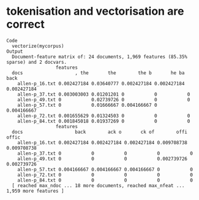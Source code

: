 # tokenisation and vectorisation are correct

    Code
      vectorize(mycorpus)
    Output
      Document-feature matrix of: 24 documents, 1,969 features (85.35% sparse) and 2 docvars.
                      features
      docs                   , the       the        the b       he ba        back
        allen-p_16.txt 0.002427184 0.03640777 0.002427184 0.002427184 0.002427184
        allen-p_37.txt 0.003003003 0.01201201 0           0           0          
        allen-p_49.txt 0           0.02739726 0           0           0          
        allen-p_57.txt 0           0.01666667 0.004166667 0           0.004166667
        allen-p_72.txt 0.001655629 0.01324503 0           0           0          
        allen-p_84.txt 0.001845018 0.01937269 0           0           0          
                      features
      docs                   back        ack o       ck of        offi       offic
        allen-p_16.txt 0.002427184 0.002427184 0.002427184 0.009708738 0.009708738
        allen-p_37.txt 0           0           0           0           0          
        allen-p_49.txt 0           0           0           0.002739726 0.002739726
        allen-p_57.txt 0.004166667 0.004166667 0.004166667 0           0          
        allen-p_72.txt 0           0           0           0           0          
        allen-p_84.txt 0           0           0           0           0          
      [ reached max_ndoc ... 18 more documents, reached max_nfeat ... 1,959 more features ]

